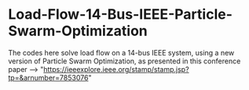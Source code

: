 # Load-Flow-14-Bus-IEEE-Particle-Swarm-Optimization

The codes here solve load flow on a 14-bus IEEE system, 
using a new version of Particle Swarm Optimization, as presented in this conference paper --> "https://ieeexplore.ieee.org/stamp/stamp.jsp?tp=&arnumber=7853076"
